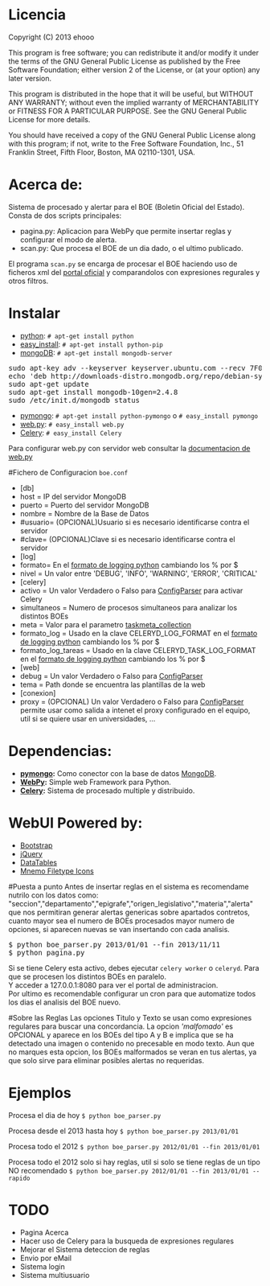 # Licencia
Copyright (C) 2013  ehooo

This program is free software; you can redistribute it and/or
modify it under the terms of the GNU General Public License
as published by the Free Software Foundation; either version 2
of the License, or (at your option) any later version.

This program is distributed in the hope that it will be useful,
but WITHOUT ANY WARRANTY; without even the implied warranty of
MERCHANTABILITY or FITNESS FOR A PARTICULAR PURPOSE.  See the
GNU General Public License for more details.

You should have received a copy of the GNU General Public License
along with this program; if not, write to the Free Software
Foundation, Inc., 51 Franklin Street, Fifth Floor, Boston, MA  02110-1301, USA.

# Acerca de:
Sistema de procesado y alertar para el BOE (Boletin Oficial del Estado).<br/>
Consta de dos scripts principales:

* pagina.py: Aplicacion para WebPy que permite insertar reglas y configurar el modo de alerta.
* scan.py: Que procesa el BOE de un dia dado, o el ultimo publicado.

El programa `scan.py` se encarga de procesar el BOE haciendo uso de 
ficheros xml del [portal oficial](http://boe.es/diario_boe/) y 
comparandolos con expresiones regurales y otros filtros.

# Instalar
* [python](http://www.python.org/download/): `# apt-get install python`
 * [easy\_install](https://pypi.python.org/pypi/setuptools): `# apt-get install python-pip`
* [mongoDB](http://www.mongodb.org/downloads): `# apt-get install mongodb-server`
<pre>
sudo apt-key adv --keyserver keyserver.ubuntu.com --recv 7F0CEB10
echo 'deb http://downloads-distro.mongodb.org/repo/debian-sysvinit dist 10gen' | sudo tee /etc/apt/sources.list.d/mongodb.list
sudo apt-get update
sudo apt-get install mongodb-10gen=2.4.8
sudo /etc/init.d/mongodb status
</pre>
* [pymongo](http://api.mongodb.org/python/current/installation.html): `# apt-get install python-pymongo` o `# easy_install pymongo`
* [web.py](http://webpy.org/install): `# easy_install web.py`
* [Celery](http://www.celeryproject.org/install/): `# easy_install Celery`

Para configurar web.py con servidor web consultar la [documentacion de web.py](http://webpy.org/cookbook/)

#Fichero de Configuracion `boe.conf`
* [db]
 * host = IP del servidor MongoDB
 * puerto = Puerto del servidor MongoDB
 * nombre = Nombre de la Base de Datos
 *  #usuario= (OPCIONAL)Usuario si es necesario identificarse contra el servidor
 *  #clave= (OPCIONAL)Clave si es necesario identificarse contra el servidor
* [log]
 * formato= En el [formato de logging python](http://docs.python.org/2/library/logging.html#logrecord-attributes) cambiando los % por $ 
 * nivel = Un valor entre 'DEBUG', 'INFO', 'WARNING', 'ERROR', 'CRITICAL'
* [celery]
 * activo = Un valor Verdadero o Falso para [ConfigParser](http://docs.python.org/2/library/#ConfigParser.RawConfigParser.getboolean) para activar Celery
 * simultaneos = Numero de procesos simultaneos para analizar los distintos BOEs
 * meta = Valor para el parametro [taskmeta_collection](http://docs.celeryq.org/en/latest/configuration.html#celery-mongodb-backend-settings)
 * formato_log = Usado en la clave CELERYD\_LOG_FORMAT en el [formato de logging python](http://docs.python.org/2/library/logging.html#logrecord-attributes) cambiando los % por $
 * formato_log_tareas = Usado en la clave CELERYD\_TASK\_LOG\_FORMAT en el [formato de logging python](http://docs.python.org/2/library/logging.html#logrecord-attributes) cambiando los % por $
* [web]
 * debug = Un valor Verdadero o Falso para [ConfigParser](http://docs.python.org/2/library/#ConfigParser.RawConfigParser.getboolean)
 * tema = Path donde se encuentra las plantillas de la web
* [conexion]
 * proxy = (OPCIONAL) Un valor Verdadero o Falso para [ConfigParser](http://docs.python.org/2/library/#ConfigParser.RawConfigParser.getboolean)
permite usar como salida a intenet el proxy configurado en el equipo, util si se quiere usar en universidades, ...

# Dependencias:
* __[pymongo](http://api.mongodb.org/python/current/ "PyMongo"):__ Como conector con la base de datos [MongoDB](http://www.mongodb.org/).
* __[WebPy](https://github.com/webpy/webpy "Framework WebPy"):__ Simple web Framework para Python.
* __[Celery](https://github.com/webpy/webpy "Framework WebPy"):__ Sistema de procesado multiple y distribuido.

# WebUI Powered by:
* [Bootstrap](http://getbootstrap.com/getting-started/)
* [jQuery](http://jquery.com/download/)
* [DataTables](http://datatables.net/download/)
* [Mnemo Filetype Icons](http://www.iconarchive.com/show/mnemo-icons-by-hechiceroo.html)

#Puesta a punto
Antes de insertar reglas en el sistema es recomendame nutrilo con los datos como:
"seccion","departamento","epigrafe","origen\_legislativo","materia","alerta"
que nos permitiran generar alertas genericas sobre apartados contretos, cuanto mayor sea el numero de
BOEs procesados mayor numero de opciones, si aparecen nuevas se van insertando con cada analisis.
<pre>
$ python boe_parser.py 2013/01/01 --fin 2013/11/11
$ python pagina.py
</pre>
Si se tiene Celery esta activo, debes ejecutar `celery worker` o `celeryd`. Para que se procesen los distintos BOEs en paralelo.<br/>
Y acceder a 127.0.0.1:8080 para ver el portal de administracion.<br/>
Por ultimo es recomendable configurar un cron para que automatize todos los dias el analisis del BOE nuevo.

#Sobre las Reglas
Las opciones Titulo y Texto se usan como expresiones regulares para buscar una concordancia.
La opcion _'malfomado'_ es OPCIONAL y aparece en los BOEs del tipo A y B e implica que se ha detectado una imagen o contenido no precesable en modo texto.
Aun que no marques esta opcion, los BOEs malformados se veran en tus alertas, ya que solo sirve para eliminar posibles alertas no requeridas.

# Ejemplos
Procesa el dia de hoy
`$ python boe_parser.py`

Procesa desde el 2013 hasta hoy
`$ python boe_parser.py 2013/01/01`

Procesa todo el 2012
`$ python boe_parser.py 2012/01/01 --fin 2013/01/01`

Procesa todo el 2012 solo si hay reglas, util si solo se tiene reglas de un tipo NO recomendado
`$ python boe_parser.py 2012/01/01 --fin 2013/01/01 --rapido`

# TODO
* Pagina Acerca
* Hacer uso de Celery para la busqueda de expresiones regulares
* Mejorar el Sistema deteccion de reglas
* Envio por eMail
* Sistema login
* Sistema multiusuario

